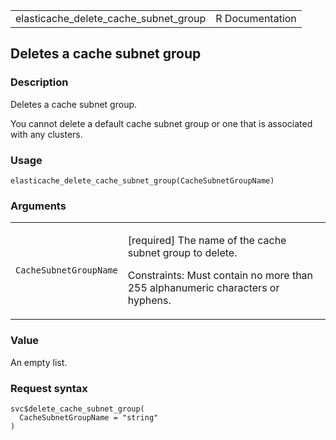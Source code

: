 <table style="width: 100%;">
<tbody>
<tr class="odd">
<td>elasticache_delete_cache_subnet_group</td>
<td style="text-align: right;">R Documentation</td>
</tr>
</tbody>
</table>

## Deletes a cache subnet group

### Description

Deletes a cache subnet group.

You cannot delete a default cache subnet group or one that is associated
with any clusters.

### Usage

    elasticache_delete_cache_subnet_group(CacheSubnetGroupName)

### Arguments

<table>
<colgroup>
<col style="width: 35%" />
<col style="width: 65%" />
</colgroup>
<tbody>
<tr class="odd">
<td><code
id="elasticache_delete_cache_subnet_group_:_CacheSubnetGroupName">CacheSubnetGroupName</code></td>
<td><p>[required] The name of the cache subnet group to delete.</p>
<p>Constraints: Must contain no more than 255 alphanumeric characters or
hyphens.</p></td>
</tr>
</tbody>
</table>

### Value

An empty list.

### Request syntax

    svc$delete_cache_subnet_group(
      CacheSubnetGroupName = "string"
    )
